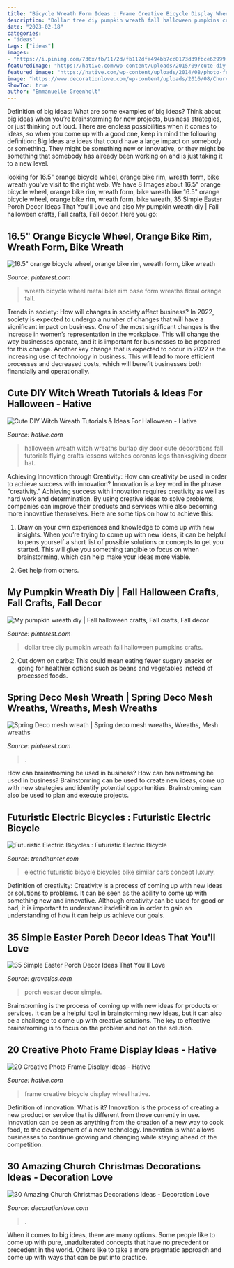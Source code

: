 ```yaml
---
title: "Bicycle Wreath Form Ideas : Frame Creative Bicycle Display Wheel Hative"
description: "Dollar tree diy pumpkin wreath fall halloween pumpkins crafts"
date: "2023-02-18"
categories:
- "ideas"
tags: ["ideas"]
images:
- "https://i.pinimg.com/736x/fb/11/2d/fb112dfa494bb7cc0173d39fbce62999.jpg"
featuredImage: "https://hative.com/wp-content/uploads/2015/09/cute-diy-witch-wreath-tutorials/14-cute-diy-witch-wreath-tutorials.jpg"
featured_image: "https://hative.com/wp-content/uploads/2014/08/photo-frame-ideas/3-old-bicycle-wheel-picture-frame.jpg"
image: "https://www.decorationlove.com/wp-content/uploads/2016/08/Church-Advent-Wreath.jpg"
ShowToc: true
author: "Emmanuelle Greenholt"
---
```



Definition of big ideas: What are some examples of big ideas?
Think about big ideas when you’re brainstorming for new projects, business strategies, or just thinking out loud. There are endless possibilities when it comes to ideas, so when you come up with a good one, keep in mind the following definition: 
Big Ideas are ideas that could have a large impact on somebody or something. They might be something new or innovative, or they might be something that somebody has already been working on and is just taking it to a new level.

	

		
looking for 16.5&quot; orange bicycle wheel, orange bike rim, wreath form, bike wreath you've visit to the right web. We have 8 Images about 16.5&quot; orange bicycle wheel, orange bike rim, wreath form, bike wreath like 16.5&quot; orange bicycle wheel, orange bike rim, wreath form, bike wreath, 35 Simple Easter Porch Decor Ideas That You&#039;ll Love and also My pumpkin wreath diy | Fall halloween crafts, Fall crafts, Fall decor. Here you go:
		
    
## 16.5&quot; Orange Bicycle Wheel, Orange Bike Rim, Wreath Form, Bike Wreath

<img loading=lazy src="https://i.pinimg.com/736x/4c/f6/fd/4cf6fd9806c024e67b44fd6d4a867a3d.jpg" onerror="this.onerror=null;this.src='https://tse1.mm.bing.net/th?id=OIP.NpKnY5K0624FvJp4HNvQsgHaJ4&amp;pid=15.1';" alt="16.5&quot; orange bicycle wheel, orange bike rim, wreath form, bike wreath">

_Source: pinterest.com_

>wreath bicycle wheel metal bike rim base form wreaths floral orange fall. 

	

Trends in society: How will changes in society affect business?
In 2022, society is expected to undergo a number of changes that will have a significant impact on business. One of the most significant changes is the increase in women’s representation in the workplace. This will change the way businesses operate, and it is important for businesses to be prepared for this change. Another key change that is expected to occur in 2022 is the increasing use of technology in business. This will lead to more efficient processes and decreased costs, which will benefit businesses both financially and operationally.

    
## Cute DIY Witch Wreath Tutorials &amp; Ideas For Halloween - Hative

<img loading=lazy src="https://hative.com/wp-content/uploads/2015/09/cute-diy-witch-wreath-tutorials/14-cute-diy-witch-wreath-tutorials.jpg" onerror="this.onerror=null;this.src='https://tse2.mm.bing.net/th?id=OIP.8dyoidn7qEXz0ZIPzTSjuQHaK_&amp;pid=15.1';" alt="Cute DIY Witch Wreath Tutorials &amp; Ideas For Halloween - Hative">

_Source: hative.com_

>halloween wreath witch wreaths burlap diy door cute decorations fall tutorials flying crafts lessons witches coronas legs thanksgiving decor hat. 

	

Achieving Innovation through Creativity: How can creativity be used in order to achieve success with innovation?
Innovation is a key word in the phrase "creativity." Achieving success with innovation requires creativity as well as hard work and determination. By using creative ideas to solve problems, companies can improve their products and services while also becoming more innovative themselves. Here are some tips on how to achieve this: 
1. Draw on your own experiences and knowledge to come up with new insights. When you’re trying to come up with new ideas, it can be helpful to pens yourself a short list of possible solutions or concepts to get you started. This will give you something tangible to focus on when brainstorming, which can help make your ideas more viable. 

2. Get help from others.

    
## My Pumpkin Wreath Diy | Fall Halloween Crafts, Fall Crafts, Fall Decor

<img loading=lazy src="https://i.pinimg.com/736x/fb/11/2d/fb112dfa494bb7cc0173d39fbce62999.jpg" onerror="this.onerror=null;this.src='https://tse3.mm.bing.net/th?id=OIP.n5w42mndzfQtCJI0GrnbEQHaHa&amp;pid=15.1';" alt="My pumpkin wreath diy | Fall halloween crafts, Fall crafts, Fall decor">

_Source: pinterest.com_

>dollar tree diy pumpkin wreath fall halloween pumpkins crafts. 

	

2. Cut down on carbs: This could mean eating fewer sugary snacks or going for healthier options such as beans and vegetables instead of processed foods.

    
## Spring Deco Mesh Wreath | Spring Deco Mesh Wreaths, Wreaths, Mesh Wreaths

<img loading=lazy src="https://i.pinimg.com/originals/1c/fa/12/1cfa12153e78db2804c2a1fee7115bee.jpg" onerror="this.onerror=null;this.src='https://tse4.mm.bing.net/th?id=OIP.QSfguziiJCviJC_xiJ_sLQHaNK&amp;pid=15.1';" alt="Spring Deco mesh wreath | Spring deco mesh wreaths, Wreaths, Mesh wreaths">

_Source: pinterest.com_

>. 

	

How can brainstroming be used in business?
How can brainstroming be used in business? Brainstorming can be used to create new ideas, come up with new strategies and identify potential opportunities. Brainstroming can also be used to plan and execute projects.

    
## Futuristic Electric Bicycles : Futuristic Electric Bicycle

<img loading=lazy src="http://cdn.trendhunterstatic.com/thumbs/futuristic-electric-bicycle.jpeg" onerror="this.onerror=null;this.src='https://tse1.mm.bing.net/th?id=OIP.Z5YvwtZILY2vQ8tkNWTWIQHaEd&amp;pid=15.1';" alt="Futuristic Electric Bicycles : Futuristic Electric Bicycle">

_Source: trendhunter.com_

>electric futuristic bicycle bicycles bike similar cars concept luxury. 

	

Definition of creativity:
Creativity is a process of coming up with new ideas or solutions to problems. It can be seen as the ability to come up with something new and innovative. Although creativity can be used for good or bad, it is important to understand itsdefinition in order to gain an understanding of how it can help us achieve our goals.

    
## 35 Simple Easter Porch Decor Ideas That You&#039;ll Love

<img loading=lazy src="https://www.gravetics.com/wp-content/uploads/2017/03/frontporch-oldbucket-porchswing-pillows-inlikealion-myhome-dollartree-outdoorliving-wednesdaywindows-wednesdaywalldecor-shamrocks.jpg" onerror="this.onerror=null;this.src='https://tse1.mm.bing.net/th?id=OIP.j_nTpvjTDRB1Pm4zKPZx3wHaHa&amp;pid=15.1';" alt="35 Simple Easter Porch Decor Ideas That You&#039;ll Love">

_Source: gravetics.com_

>porch easter decor simple. 

	

Brainstroming is the process of coming up with new ideas for products or services. It can be a helpful tool in brainstorming new ideas, but it can also be a challenge to come up with creative solutions. The key to effective brainstroming is to focus on the problem and not on the solution.

    
## 20 Creative Photo Frame Display Ideas - Hative

<img loading=lazy src="https://hative.com/wp-content/uploads/2014/08/photo-frame-ideas/3-old-bicycle-wheel-picture-frame.jpg" onerror="this.onerror=null;this.src='https://tse3.mm.bing.net/th?id=OIP.QyZsiE05i92D8r2mBE-bhQHaJ6&amp;pid=15.1';" alt="20 Creative Photo Frame Display Ideas - Hative">

_Source: hative.com_

>frame creative bicycle display wheel hative. 

	

Definition of innovation: What is it?
Innovation is the process of creating a new product or service that is different from those currently in use. Innovation can be seen as anything from the creation of a new way to cook food, to the development of a new technology. Innovation is what allows businesses to continue growing and changing while staying ahead of the competition.

    
## 30 Amazing Church Christmas Decorations Ideas - Decoration Love

<img loading=lazy src="https://www.decorationlove.com/wp-content/uploads/2016/08/Church-Advent-Wreath.jpg" onerror="this.onerror=null;this.src='https://tse4.mm.bing.net/th?id=OIP.OJZcb2SIwpvIIVCiW05MXQHaLG&amp;pid=15.1';" alt="30 Amazing Church Christmas Decorations Ideas - Decoration Love">

_Source: decorationlove.com_

>. 

	

When it comes to big ideas, there are many options. Some people like to come up with pure, unadulterated concepts that have no precedent or precedent in the world. Others like to take a more pragmatic approach and come up with ways that can be put into practice. 

